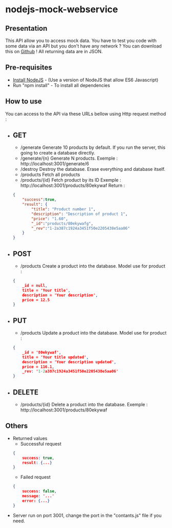 # nodejs-mock-webservice

## Presentation
This API allow you to access mock data. You have to test you code with some data via an API but you don't have any network ? You can download this on [Github](https://github.com/MISTERSOFT/nodejs-mock-webservice) !
All returning data are in JSON.

## Pre-requisites
* [Install NodeJS](https://nodejs.org/en/) - (Use a version of NodeJS that allow ES6 Javascript)
* Run "npm install" - To install all dependencies

## How to use
You can access to the API via these URLs bellow using Http request method :

* ## GET
    * /generate
    Generate 10 products by default. If you run the server, this going to create a database directly.
    * /generate/{n}
    Generate N products.
    Exemple : http://localhost:3001/generate/6
    * /destroy
    Destroy the database. Erase everything and database itself.
    * /products
    Fetch all products
    * /products/{id}
    Fetch product by its ID
    Exemple : http://localhost:3001/products/80ekywaf
    Return :
    ```json
    {
        "success":true,
        "result": {
            "title": "Product number 1", 
            "description": "Description of product 1",
            "price": "1.60",
            "_id":"products/80ekywafg",
            "_rev":"1-2a387c1924a3451f50e2205438e5aa06"
        }
    }
    ```
* ## POST
    * /products
    Create a product into the database.
    Model use for product :
    ```json
    {
        _id = null,
        title = 'Your title',
        description = 'Your description',
        price = 12.5
    }
    ```
* ## PUT
    * /products
    Update a product into the database.
    Model use for product :
    ```json
    {
        _id = '80ekywaf',
        title = 'Your title updated',
        description = 'Your description updated',
        price = 116.1,
        _rev: '1-2a387c1924a3451f50e2205438e5aa06'
    }
    ```
* ## DELETE
    * /products/{id}
    Delete a product into the database.
    Exemple : http://localhost:3001/products/80ekywaf

## Others
* Returned values
    * Successful request
    ```json
    {
        success: true,
        result: {...}
    }
    ```
    * Failed request
    ```json
    {
        success: false,
        message: '...'
        error: {...}
    }
    ```
* Server run on port 3001, change the port in the "contants.js" file if you need.
